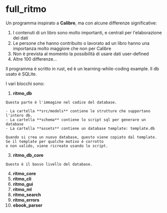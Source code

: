 # full_ritmo
Un programma inspirato a **Calibre**, ma con alcune differenze significative:

  1. I contenuti di un libro sono molto importanti, e centrali per l'elaborazione dei dati
  2. Le persone che hanno contribuito o lavorato ad un libro hanno una importanza molto maggiore che non per Calibre 
  3. Non è prevista al momento la possibilità di usare dati user-defined
  4. Altre 100 differenze...
  
Il programma è scritto in rust, ed è un learning-while-coding example.
Il db usato è SQLite.

I vari blocchi sono:
  1. **ritmo_db**

    Questa parte è l'immagine nel codice del database.

    - La cartella **src/models** contiene le strutture che supportano l'intero db.
    - La cartella **schema** contiene lo script sql per generare un database
    - La cartella **assets** contiene un database template: template.db

    Quando si crea un nuovo database, questo viene copiato dal template. Se il template per qualche motivo è corrotto
    o non valido, viene ricreato usando lo script.
    
  3. **ritmo_db_core**

    Questo è il basso livello del database.
  
  4. **ritmo_core**
  5. **ritmo_cli**
  6. **ritmo_gui**
  7. **ritmo_ml**
  8. **ritmo_search**
  9. **ritmo_errors**
  10. **ebook_parser**
